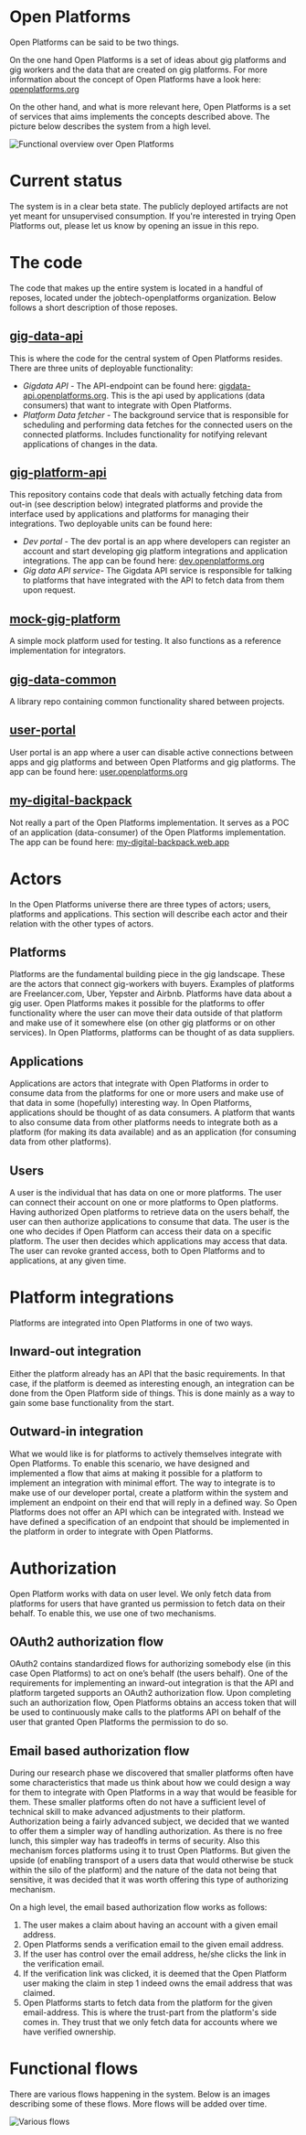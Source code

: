 # Open Platforms
Open Platforms can be said to be two things. 

On the one hand Open Platforms is a set of ideas about gig platforms and gig workers and the data that are created on gig platforms. For more information about the concept of Open Platforms have a look here: [openplatforms.org](https://www.openplatforms.org/en/home)

On the other hand, and what is more relevant here, Open Platforms is a set of services that aims implements the concepts described above. The picture below describes the system from a high level.

![Functional overview over Open Platforms](https://github.com/jobtech-openplatforms/openplatforms-overview/blob/master/images/open-platforms-functional-overview.png)

# Current status
The system is in a clear beta state. The publicly deployed artifacts are not yet meant for unsupervised consumption. If you're interested in trying Open Platforms out, please let us know by opening an issue in this repo.

# The code
The code that makes up the entire system is located in a handful of reposes, located under the jobtech-openplatforms organization. Below follows a short description of those reposes.

## [gig-data-api](https://github.com/jobtech-openplatforms/gig-data-api)
This is where the code for the central system of Open Platforms resides. There are three units of deployable functionality:

* *Gigdata API -*
The API-endpoint can be found here: [gigdata-api.openplatforms.org](https://gigdata-api.openplatforms.org/). This is the api used by applications (data consumers) that want to integrate with Open Platforms.
* *Platform Data fetcher -*
The background service that is responsible for scheduling and performing data fetches for the connected users on the connected platforms. Includes functionality for notifying relevant applications of changes in the data.

## [gig-platform-api](https://github.com/jobtech-openplatforms/gig-platform-api)
This repository contains code that deals with actually fetching data from out-in (see description below) integrated platforms and provide the interface used by applications and platforms for managing their integrations. Two deployable units can be found here:

* *Dev portal -*
The dev portal is an app where developers can register an account and start developing gig platform integrations and application integrations. The app can be found here: [dev.openplatforms.org](https://dev.openplatforms.org/)
* *Gig data API service-*
The Gigdata API service is responsible for talking to platforms that have integrated with the API to fetch data from them upon request.

## [mock-gig-platform](https://github.com/jobtech-openplatforms/mock-gig-platform)
A simple mock platform used for testing. It also functions as a reference implementation for integrators.

## [gig-data-common](https://github.com/jobtech-openplatforms/gig-data-common)
A library repo containing common functionality shared between projects.

## [user-portal](https://github.com/jobtech-openplatforms/user-portal)
User portal is an app where a user can disable active connections between apps and gig platforms and between Open Platforms and gig platforms. The app can be found here: [user.openplatforms.org](https://user.openplatforms.org/)

## [my-digital-backpack](https://github.com/jobtech-openplatforms/my-digital-backpack)
Not really a part of the Open Platforms implementation. It serves as a POC of an application (data-consumer) of the Open Platforms implementation. The app can be found here: [my-digital-backpack.web.app](https://my-digital-backpack.web.app/)

# Actors
In the Open Platforms universe there are three types of actors; users, platforms and applications. This section will describe each actor and their relation with the other types of actors.

## Platforms
Platforms are the fundamental building piece in the gig landscape. These are the actors that connect gig-workers with buyers. Examples of platforms are Freelancer.com, Uber, Yepster and Airbnb. Platforms have data about a gig user. Open Platforms makes it possible for the platforms to offer functionality where the user can move their data outside of that platform and make use of it somewhere else (on other gig platforms or on other services). In Open Platforms, platforms can be thought of as data suppliers.

## Applications
Applications are actors that integrate with Open Platforms in order to consume data from the platforms for one or more users and make use of that data in some (hopefully) interesting way. In Open Platforms, applications should be thought of as data consumers. A platform that wants to also consume data from other platforms needs to integrate both as a platform (for making its data available) and as an application (for consuming data from other platforms).

## Users
A user is the individual that has data on one or more platforms. The user can connect their account on one or more platforms to Open platforms. Having authorized Open platforms to retrieve data on the users behalf, the user can then authorize applications to consume that data. The user is the one who decides if Open Platform can access their data on a specific platform. The user then decides which applications may access that data. The user can revoke granted access, both to Open Platforms and to applications, at any given time.

# Platform integrations
Platforms are integrated into Open Platforms in one of two ways. 

## Inward-out integration
Either the platform already has an API that the basic requirements. In that case, if the platform is deemed as interesting enough, an integration can be done from the Open Platform side of things. This is done mainly as a way to gain some base functionality from the start.

## Outward-in integration
What we would like is for platforms to actively themselves integrate with Open Platforms. To enable this scenario, we have designed and implemented a flow that aims at making it possible for a platform to implement an integration with minimal effort. The way to integrate is to make use of our developer portal, create a platform within the system and implement an endpoint on their end that will reply in a defined way. So Open Platforms does not offer an API which can be integrated with. Instead we have defined a specification of an endpoint that should be implemented in the platform in order to integrate with Open Platforms.

# Authorization
Open Platform works with data on user level. We only fetch data from platforms for users that have granted us permission to fetch data on their behalf. To enable this, we use one of two mechanisms.

## OAuth2 authorization flow
OAuth2 contains standardized flows for authorizing somebody else (in this case Open Platforms) to act on one’s behalf (the users behalf). One of the requirements for implementing an inward-out integration is that the API and platform targeted supports an OAuth2 authorization flow. Upon completing such an authorization flow, Open Platforms obtains an access token that will be used to continuously make calls to the platforms API on behalf of the user that granted Open Platforms the permission to do so. 

## Email based authorization flow
During our research phase we discovered that smaller platforms often have some characteristics that made us think about how we could design a way for them to integrate with Open Platforms in a way that would be feasible for them. These smaller platforms often do not have a sufficient level of technical skill to make advanced adjustments to their platform. Authorization being a fairly advanced subject, we decided that we wanted to offer them a simpler way of handling authorization. As there is no free lunch, this simpler way has tradeoffs in terms of security. Also this mechanism forces platforms using it to trust Open Platforms. But given the upside (of enabling transport of a users data that would otherwise be stuck within the silo of the platform) and the nature of the data not being that sensitive, it was decided that it was worth offering this type of authorizing mechanism.

On a high level, the email based authorization flow works as follows:
1. The user makes a claim about having an account with a given email address.
2. Open Platforms sends a verification email to the given email address.
3. If the user has control over the email address, he/she clicks the link in the verification email.
4. If the verification link was clicked, it is deemed that the Open Platform user making the claim in step 1 indeed owns the email address that was claimed.
5. Open Platforms starts to fetch data from the platform for the given email-address. This is where the trust-part from the platform's side comes in. They trust that we only fetch data for accounts where we have verified ownership.

# Functional flows
There are various flows happening in the system. Below is an images describing some of these flows. More flows will be added over time.

![Various flows](https://github.com/jobtech-openplatforms/openplatforms-overview/blob/master/images/openplatform-flows-various-scenarios.png)
